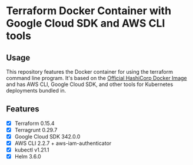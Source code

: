 # Terraform Docker Container with Google Cloud SDK and AWS CLI tools

## Usage

This repository features the Docker container for using the terraform command
line program. It's based on the
[Official HashiCorp Docker Image](https://hub.docker.com/r/hashicorp/terraform)
and has AWS CLI, Google Cloud SDK, and other tools for Kubernetes deployments
bundled in.

## Features

- [x] Terraform 0.15.4
- [x] Terragrunt 0.29.7
- [x] Google Cloud SDK 342.0.0
- [x] AWS CLI 2.2.7 + aws-iam-authenticator
- [x] kubectl v1.21.1
- [x] Helm 3.6.0

